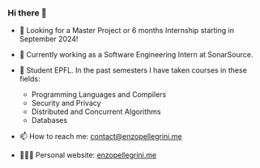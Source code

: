 ### Hi there 👋

- 💼 Looking for a Master Project or 6 months Internship starting in September 2024!

- 🔭 Currently working as a Software Engineering Intern at SonarSource.
- 🤌 Student EPFL. In the past semesters I have taken courses in these fields:
  + Programming Languages and Compilers
  + Security and Privacy
  + Distributed and Concurrent Algorithms
  + Databases
- 📫 How to reach me:
  [contact@enzopellegrini.me](mailto:contact@enzopellegrini.me)
- 👨🏻‍💻 Personal website: [enzopellegrini.me](https://enzopellegrini.me)

